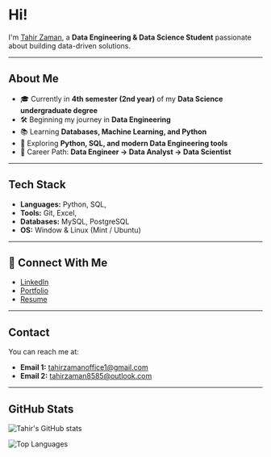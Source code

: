 # Hi!
I'm [Tahir Zaman](https://github.com/tahirzaman), a **Data Engineering & Data Science Student** passionate about building data-driven solutions.  

---

##  About Me
- 🎓 Currently in **4th semester (2nd year)** of my **Data Science undergraduate degree**  
- 🛠️ Beginning my journey in **Data Engineering**  
- 📚 Learning **Databases, Machine Learning, and Python**  
- 🌱 Exploring **Python, SQL, and modern Data Engineering tools**  
- 🎯 Career Path: **Data Engineer → Data Analyst → Data Scientist** 

---

##  Tech Stack
- **Languages:** Python, SQL, 
- **Tools:** Git, Excel, 
- **Databases:** MySQL, PostgreSQL  
- **OS:**  Window & Linux (Mint / Ubuntu)  

---

## 🔗 Connect With Me
- [LinkedIn](www.linkedin.com/in/tahir-zaman-9285722a8)  
- [Portfolio](https://my-porfolio-ten-bice.vercel.app/)  
- [Resume](https://drive.google.com/file/d/1d3AcX04EDM25OzhGrgr9QIZEV-sRr8xq/view?usp=sharing)  

---
##  Contact
You can reach me at:  
- **Email 1:** [tahirzamanoffice1@gmail.com](mailto:tahirzamanoffice1@gmail.com)  
- **Email 2:** [tahirzaman8585@outlook.com](mailto:tahirzaman8585@outlook.com)  

---

## GitHub Stats
![Tahir's GitHub stats](https://github-readme-stats.vercel.app/api?username=tahirzaman&show_icons=true&theme=tokyonight)  

![Top Languages](https://github-readme-stats.vercel.app/api/top-langs/?username=tahirzaman&layout=compact&theme=tokyonight)  



